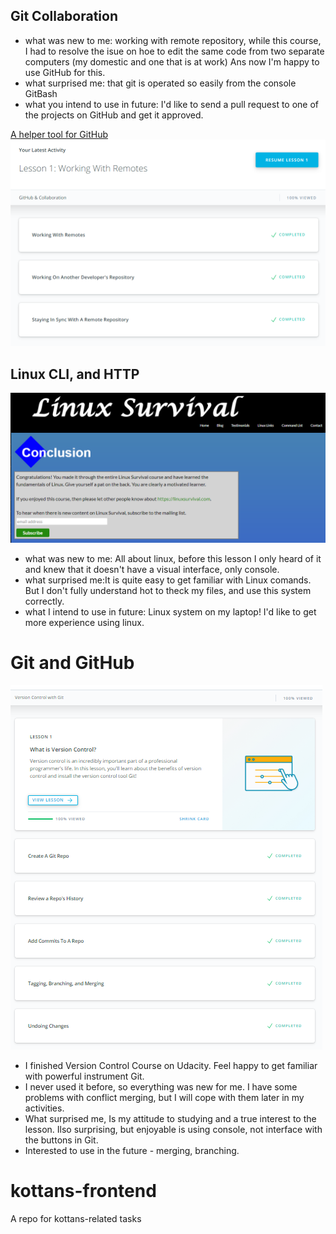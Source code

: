 ## Git Collaboration
<ul>
   <li>what was new to me: working with remote repository, while this course, I had to resolve the isue on hoe to edit the same code from two separate computers (my domestic and one that is at work) Ans now I'm happy to use GitHub for this.</li>
   <li>what surprised me: that git is operated so easily from the console GitBash</li>
   <li>what you intend to use in future: I'd like to send a pull request to one of the projects on GitHub and get it approved.</li>
</ul>
<a href="https://github.com/k88hudson/git-flight-rules/blob/master/README_ru.md">A helper tool for GitHub</a>
<img src="https://github.com/veronikos/kottans-frontend/blob/master/task_git_collaboration/github_collaboration.png">


## Linux CLI, and HTTP
<img src="https://github.com/veronikos/kottans-frontend/blob/master/task_linux_cli/task_linux_cli.png">
<ul>
   <li>what was new to me: All about linux, before this lesson I only heard of it and knew that it doesn't have a visual interface, only console.</li>
   <li>what surprised me:It is quite easy to get familiar with Linux comands. But I don't fully understand hot to theck my files, and use this system correctly.</li>
   <li>what I intend to use in future: Linux system on my laptop! I'd like to get more experience using linux.</li>
</ul>

# Git and GitHub
<img src="https://github.com/veronikos/kottans-frontend/blob/master/Screenshot%20(2).png">
<ul>
   <li>I finished Version Control Course on Udacity. Feel happy to get familiar with powerful instrument Git.</li> 
   <li>I never used it before, so everything was new for me. I have some problems with conflict merging, but I will cope with them later in my activities.</li>
   <li>What surprised me, Is my attitude to studying and a true interest to the lesson. Ilso surprising, but enjoyable is using console, not interface with the buttons in Git.</li>
   <li>Interested to use in the future - merging, branching.</li>
</ul>


# kottans-frontend
A repo for kottans-related tasks
